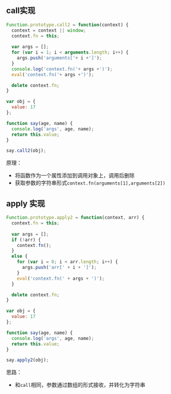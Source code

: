 ## call实现
```js
Function.prototype.call2 = function(context) {
  context = context || window;
  context.fn = this;
  
  var args = [];
  for (var i = 1; i < arguments.length; i++) {
    args.push('arguments['+ i +']');
  }
  console.log('context.fn('+ args +')');
  eval('context.fn('+ args +')');

  delete context.fn;
}

var obj = {
  value: 17
};

function say(age, name) {
  console.log('args', age, name);
  return this.value;
}

say.call2(obj);

```
原理：
* 将函数作为一个属性添加到调用对象上，调用后删除
* 获取参数的字符串形式`context.fn(arguments[1],arguments[2])`

## apply 实现
```js
Function.prototype.apply2 = function(context, arr) {
  context.fn = this;
  
  var args = [];
  if (!arr) {
    context.fn();
  }
  else {
    for (var i = 0; i < arr.length; i++) {
      args.push('arr[' + i + ']');
    }
    eval('context.fn(' + args + ')');
  }

  delete context.fn;
}

var obj = {
  value: 17
};

function say(age, name) {
  console.log('args', age, name);
  return this.value;
}

say.apply2(obj);
```

思路：
* 和`call`相同，参数通过数组的形式接收，并转化为字符串
